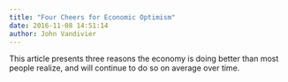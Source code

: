 ```yaml
---
title: "Four Cheers for Economic Optimism"
date: 2016-11-08 14:51:14
author: John Vandivier
---
```




This article presents three reasons the economy is doing better than most people realize, and will continue to do so on average over time.

&nbsp;